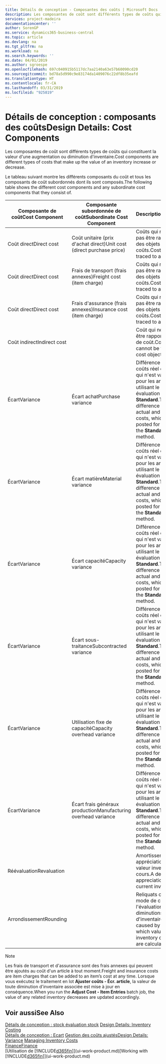 ```yaml
---
title: Détails de conception - Composantes des coûts | Microsoft Docs
description: Les composantes de coût sont différents types de coûts qui constituent la valeur d'une augmentation ou diminution d'inventaire.
services: project-madeira
documentationcenter: ''
author: SorenGP
ms.service: dynamics365-business-central
ms.topic: article
ms.devlang: na
ms.tgt_pltfrm: na
ms.workload: na
ms.search.keywords: ''
ms.date: 04/01/2019
ms.author: sgroespe
ms.openlocfilehash: 697c040915b5117dc7aa2140a63e57b60090cd20
ms.sourcegitcommit: bd78a5d990c9e83174da1409076c22df8b35eafd
ms.translationtype: HT
ms.contentlocale: fr-CA
ms.lasthandoff: 03/31/2019
ms.locfileid: "925819"
---
```

# <a name="design-details-cost-components"></a><span data-ttu-id="e1477-103">Détails de conception : composants des coûts</span><span class="sxs-lookup"><span data-stu-id="e1477-103">Design Details: Cost Components</span></span>
<span data-ttu-id="e1477-104">Les composantes de coût sont différents types de coûts qui constituent la valeur d'une augmentation ou diminution d'inventaire.</span><span class="sxs-lookup"><span data-stu-id="e1477-104">Cost components are different types of costs that make up the value of an inventory increase or decrease.</span></span>  

 <span data-ttu-id="e1477-105">Le tableau suivant montre les différents composants du coût et tous les composants de coût subordonnés dont ils sont composés.</span><span class="sxs-lookup"><span data-stu-id="e1477-105">The following table shows the different cost components and any subordinate cost components that they consist of.</span></span>  

|<span data-ttu-id="e1477-106">Composante de coût</span><span class="sxs-lookup"><span data-stu-id="e1477-106">Cost Component</span></span>|<span data-ttu-id="e1477-107">Composante subordonnée de coût</span><span class="sxs-lookup"><span data-stu-id="e1477-107">Subordinate Cost Component</span></span>|<span data-ttu-id="e1477-108">Description</span><span class="sxs-lookup"><span data-stu-id="e1477-108">Description</span></span>|  
|--------------------|--------------------------------|---------------------------------------|  
|<span data-ttu-id="e1477-109">Coût direct</span><span class="sxs-lookup"><span data-stu-id="e1477-109">Direct cost</span></span>|<span data-ttu-id="e1477-110">Coût unitaire (prix d'achat direct)</span><span class="sxs-lookup"><span data-stu-id="e1477-110">Unit cost (direct purchase price)</span></span>|<span data-ttu-id="e1477-111">Coûts qui ne peuvent pas être rapportés à des objets de coûts.</span><span class="sxs-lookup"><span data-stu-id="e1477-111">Cost that can be traced to a cost object.</span></span>|  
|<span data-ttu-id="e1477-112">Coût direct</span><span class="sxs-lookup"><span data-stu-id="e1477-112">Direct cost</span></span>|<span data-ttu-id="e1477-113">Frais de transport (frais annexes)</span><span class="sxs-lookup"><span data-stu-id="e1477-113">Freight cost (item charge)</span></span>|<span data-ttu-id="e1477-114">Coûts qui ne peuvent pas être rapportés à des objets de coûts.</span><span class="sxs-lookup"><span data-stu-id="e1477-114">Cost that can be traced to a cost object.</span></span>|  
|<span data-ttu-id="e1477-115">Coût direct</span><span class="sxs-lookup"><span data-stu-id="e1477-115">Direct cost</span></span>|<span data-ttu-id="e1477-116">Frais d'assurance (frais annexes)</span><span class="sxs-lookup"><span data-stu-id="e1477-116">Insurance cost (item charge)</span></span>|<span data-ttu-id="e1477-117">Coûts qui ne peuvent pas être rapportés à des objets de coûts.</span><span class="sxs-lookup"><span data-stu-id="e1477-117">Cost that can be traced to a cost object.</span></span>|  
|<span data-ttu-id="e1477-118">Coût indirect</span><span class="sxs-lookup"><span data-stu-id="e1477-118">Indirect cost</span></span>||<span data-ttu-id="e1477-119">Coût qui ne peut pas être rapporté à un objet de coût.</span><span class="sxs-lookup"><span data-stu-id="e1477-119">Cost that cannot be traced to a cost object.</span></span>|  
|<span data-ttu-id="e1477-120">Écart</span><span class="sxs-lookup"><span data-stu-id="e1477-120">Variance</span></span>|<span data-ttu-id="e1477-121">Écart achat</span><span class="sxs-lookup"><span data-stu-id="e1477-121">Purchase variance</span></span>|<span data-ttu-id="e1477-122">Différence entre les coûts réel et standard, qui n'est validée que pour les articles utilisant le mode évaluation stock **Standard**.</span><span class="sxs-lookup"><span data-stu-id="e1477-122">The difference between actual and standard costs, which is only posted for items using the **Standard** costing method.</span></span>|  
|<span data-ttu-id="e1477-123">Écart</span><span class="sxs-lookup"><span data-stu-id="e1477-123">Variance</span></span>|<span data-ttu-id="e1477-124">Écart matière</span><span class="sxs-lookup"><span data-stu-id="e1477-124">Material variance</span></span>|<span data-ttu-id="e1477-125">Différence entre les coûts réel et standard, qui n'est validée que pour les articles utilisant le mode évaluation stock **Standard**.</span><span class="sxs-lookup"><span data-stu-id="e1477-125">The difference between actual and standard costs, which is only posted for items using the **Standard** costing method.</span></span>|  
|<span data-ttu-id="e1477-126">Écart</span><span class="sxs-lookup"><span data-stu-id="e1477-126">Variance</span></span>|<span data-ttu-id="e1477-127">Écart capacité</span><span class="sxs-lookup"><span data-stu-id="e1477-127">Capacity variance</span></span>|<span data-ttu-id="e1477-128">Différence entre les coûts réel et standard, qui n'est validée que pour les articles utilisant le mode évaluation stock **Standard**.</span><span class="sxs-lookup"><span data-stu-id="e1477-128">The difference between actual and standard costs, which is only posted for items using the **Standard** costing method.</span></span>|  
|<span data-ttu-id="e1477-129">Écart</span><span class="sxs-lookup"><span data-stu-id="e1477-129">Variance</span></span>|<span data-ttu-id="e1477-130">Écart sous-traitance</span><span class="sxs-lookup"><span data-stu-id="e1477-130">Subcontracted variance</span></span>|<span data-ttu-id="e1477-131">Différence entre les coûts réel et standard, qui n'est validée que pour les articles utilisant le mode évaluation stock **Standard**.</span><span class="sxs-lookup"><span data-stu-id="e1477-131">The difference between actual and standard costs, which is only posted for items using the **Standard** costing method.</span></span>|  
|<span data-ttu-id="e1477-132">Écart</span><span class="sxs-lookup"><span data-stu-id="e1477-132">Variance</span></span>|<span data-ttu-id="e1477-133">Utilisation fixe de capacité</span><span class="sxs-lookup"><span data-stu-id="e1477-133">Capacity overhead variance</span></span>|<span data-ttu-id="e1477-134">Différence entre les coûts réel et standard, qui n'est validée que pour les articles utilisant le mode évaluation stock **Standard**.</span><span class="sxs-lookup"><span data-stu-id="e1477-134">The difference between actual and standard costs, which is only posted for items using the **Standard** costing method.</span></span>|  
|<span data-ttu-id="e1477-135">Écart</span><span class="sxs-lookup"><span data-stu-id="e1477-135">Variance</span></span>|<span data-ttu-id="e1477-136">Écart frais généraux production</span><span class="sxs-lookup"><span data-stu-id="e1477-136">Manufacturing overhead variance</span></span>|<span data-ttu-id="e1477-137">Différence entre les coûts réel et standard, qui n'est validée que pour les articles utilisant le mode évaluation stock **Standard**.</span><span class="sxs-lookup"><span data-stu-id="e1477-137">The difference between actual and standard costs, which is only posted for items using the **Standard** costing method.</span></span>|  
|<span data-ttu-id="e1477-138">Réévaluation</span><span class="sxs-lookup"><span data-stu-id="e1477-138">Revaluation</span></span>||<span data-ttu-id="e1477-139">Amortissement ou appréciation de la valeur inventaire en cours.</span><span class="sxs-lookup"><span data-stu-id="e1477-139">A depreciation or appreciation of the current inventory value.</span></span>|  
|<span data-ttu-id="e1477-140">Arrondissement</span><span class="sxs-lookup"><span data-stu-id="e1477-140">Rounding</span></span>||<span data-ttu-id="e1477-141">Reliquats créés par le mode de calcul de l'évaluation des diminutions d'inventaire.</span><span class="sxs-lookup"><span data-stu-id="e1477-141">Residuals caused by the way in which valuation of inventory decreases are calculated.</span></span>|  

> [!NOTE]  
>  <span data-ttu-id="e1477-142">Les frais de transport et d'assurance sont des frais annexes qui peuvent être ajoutés au coût d'un article à tout moment.</span><span class="sxs-lookup"><span data-stu-id="e1477-142">Freight and insurance costs are item charges that can be added to an item’s cost at any time.</span></span> <span data-ttu-id="e1477-143">Lorsque vous exécutez le traitement en lot **Ajuster coûts - Écr. article**, la valeur de toute diminution d'inventaire associée est mise à jour en conséquence.</span><span class="sxs-lookup"><span data-stu-id="e1477-143">When you run the **Adjust Cost - Item Entries** batch job, the value of any related inventory decreases are updated accordingly.</span></span>  

## <a name="see-also"></a><span data-ttu-id="e1477-144">Voir aussi</span><span class="sxs-lookup"><span data-stu-id="e1477-144">See Also</span></span>  
 <span data-ttu-id="e1477-145">[Détails de conception : stock évaluation stock](design-details-inventory-costing.md) </span><span class="sxs-lookup"><span data-stu-id="e1477-145">[Design Details: Inventory Costing](design-details-inventory-costing.md) </span></span>  
 <span data-ttu-id="e1477-146">[Détails de conception : Ecart](design-details-variance.md) [Gestion des coûts ajustés](finance-manage-inventory-costs.md)</span><span class="sxs-lookup"><span data-stu-id="e1477-146">[Design Details: Variance](design-details-variance.md) [Managing Inventory Costs](finance-manage-inventory-costs.md)</span></span>  
 [<span data-ttu-id="e1477-147">Finance</span><span class="sxs-lookup"><span data-stu-id="e1477-147">Finance</span></span>](finance.md)  
 <span data-ttu-id="e1477-148">[Utilisation de [!INCLUDE[d365fin](includes/d365fin_md.md)]](ui-work-product.md)</span><span class="sxs-lookup"><span data-stu-id="e1477-148">[Working with [!INCLUDE[d365fin](includes/d365fin_md.md)]](ui-work-product.md)</span></span>  
